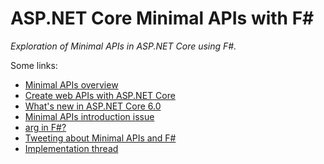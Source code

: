 ASP.NET Core Minimal APIs with F#
=================================
_Exploration of Minimal APIs in ASP.NET Core using F#._

Some links:
- [Minimal APIs overview](https://docs.microsoft.com/en-us/aspnet/core/fundamentals/minimal-apis?view=aspnetcore-6.0)
- [Create web APIs with ASP.NET Core](https://docs.microsoft.com/en-us/aspnet/core/web-api/?view=aspnetcore-6.0)
- [What's new in ASP.NET Core 6.0](https://docs.microsoft.com/en-us/aspnet/core/release-notes/aspnetcore-6.0?view=aspnetcore-6.0)
- [Minimal APIs introduction issue](https://github.com/dotnet/aspnetcore/issues/30354)
- [arg in F#?](https://github.com/fsharp/fslang-suggestions/issues/1022)
- [Tweeting about Minimal APIs and F#](https://twitter.com/_teodoran/status/1389522924298723329?s=20&t=bfumo11ScSqn3xksesaZow)
- [Implementation thread](https://twitter.com/_teodoran/status/1490052231252660228?s=20&t=09UxN-2qDyKh98IjA_VWXQ)
